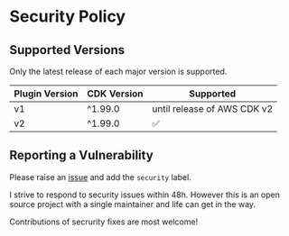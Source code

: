 # Security Policy

## Supported Versions

Only the latest release of each major version is supported.

| Plugin Version | CDK Version | Supported                   |
| -------------- | ----------- | --------------------------- |
| v1             | ^1.99.0     | until release of AWS CDK v2 |
| v2             | ^1.99.0     | :white_check_mark:          |

## Reporting a Vulnerability

Please raise an [issue](https://github.com/mrgrain/cdk-esbuild/issues) and add the `security` label.

I strive to respond to security issues within 48h. However this is an open source project with a single maintainer and life can get in the way.

Contributions of secrurity fixes are most welcome!
